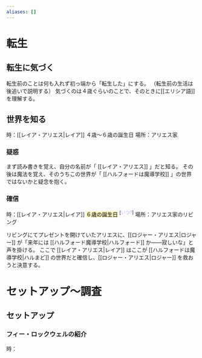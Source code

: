 ```yaml
---
aliases: []
---
```

# 転生
## 転生に気づく
転生前のことは何も入れず初っ端から「転生した」にする。
（転生前の生活は後追いで説明する）
気づくのは４歳ぐらいのことで、そのときに[[エリシア語]]を理解する。
## 世界を知る
時：[[レイア・アリエス|レイア]] ４歳～６歳の誕生日
場所：アリエス家
### 疑惑
まず読み書きを覚え、自分の名前が「 [[レイア・アリエス]] 」だと知る。
その後は魔法を覚え、そのうちこの世界が「 [[ハルフォードは魔導学校]] 」の世界ではないかと疑念を抱く。
### 確信
時：[[レイア・アリエス|レイア]] <mark style="background: #FFF3A3A6;">６歳の誕生日</mark> <sup>[<font color="#c19dff">いつ?</font>]</sup>
場所：アリエス家のリビング

リビングにてプレゼントを開けていたアリエスに、[[ロジャー・アリエス|ロジャー]] が「来年には [[ハルフォード魔導学校|ハルフォード]] か――寂しいな」と声を掛ける。
ここで [[レイア・アリエス|レイア]] はここが [[ハルフォードは魔導学校|ハルまど]] の世界だと確信し、[[ロジャー・アリエス|ロジャー]] を救おうと決意する。
# セットアップ～調査
## セットアップ
### フィー・ロックウェルの紹介
時：